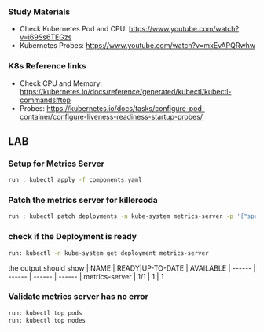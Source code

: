 ### Study Materials
 - Check Kubernetes Pod and CPU: https://www.youtube.com/watch?v=i69Ss6TEGzs
 - Kubernetes Probes: https://www.youtube.com/watch?v=mxEvAPQRwhw

### K8s Reference links

- Check CPU and Memory: https://kubernetes.io/docs/reference/generated/kubectl/kubectl-commands#top
-  Probes: https://kubernetes.io/docs/tasks/configure-pod-container/configure-liveness-readiness-startup-probes/


## LAB

### Setup for Metrics Server
```sh
run : kubectl apply -f components.yaml
```
### Patch the metrics server for killercoda
```sh
run : kubectl patch deployments -n kube-system metrics-server -p '{"spec": {"template": {"spec": {"nodeSelector": {"kubernetes.io/hostname": "k8s-master"}}}}}'
```
### check if the Deployment is ready
```sh
run: kubectl -n kube-system get deployment metrics-server
```
the output should show 
| NAME | READY|UP-TO-DATE | AVAILABLE 
| ------ | ------ | ------ | ------ |
metrics-server |   1/1  | 1 | 1       

### Validate metrics server has no error
```sh
run: kubectl top pods
run: kubectl top nodes
```